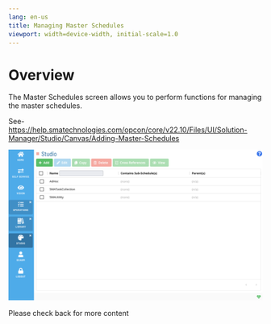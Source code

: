 ```yaml
---
lang: en-us
title: Managing Master Schedules
viewport: width=device-width, initial-scale=1.0
---
```


# Overview

The Master Schedules screen allows you to perform functions for managing the master schedules.

See-https://help.smatechnologies.com/opcon/core/v22.10/Files/UI/Solution-Manager/Studio/Canvas/Adding-Master-Schedules

![Managing master schedules](../../../../Resources/Images/SM/Library/ManagingLibrary/ManagingMasterSchedules.png "Threshold Grid")

Please check back for more content
